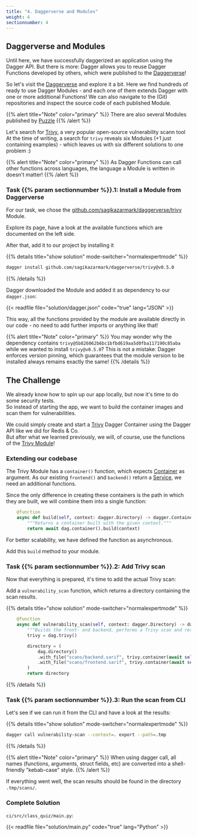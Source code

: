 ```yaml
---
title: "4. Daggerverse and Modules"
weight: 4
sectionnumber: 4
---
```


## Daggerverse and Modules

Until here, we have successfully daggerized an application using the Dagger API.
But there is more: Dagger allows you to reuse Dagger Functions developed by others, which were published to the [Daggerverse](https://daggerverse.dev)!

So let's visit the [Daggerverse](https://daggerverse.dev) and explore it a bit.
Here we find hundreds of ready to use Dagger Modules - and each one of them extends Dagger with one or more additional Functions!
We can also navigate to the (Git) repositories and inspect the source code of each published Module.

{{% alert title="Note" color="primary" %}}
There are also several Modules published by [Puzzle](https://daggerverse.dev/search?q=puzzle)
{{% /alert %}}

Let's search for [Trivy](https://trivy.dev/), a very popular open-source vulnerability scann tool
At the time of writing, a search for `trivy` reveals six Modules (+1 just containing examples) -
which leaves us with six different solutions to one problem :)

{{% alert title="Note" color="primary" %}}
As Dagger Functions can call other functions across languages, the language a Module is written in doesn't matter!
{{% /alert %}}


### Task {{% param sectionnumber %}}.1: Install a Module from Daggerverse

For our task, we chose the [github.com/sagikazarmark/daggerverse/trivy](https://daggerverse.dev/mod/github.com/sagikazarmark/daggerverse/trivy@5b826062b6bc1bfbd619aa5d0fba117190c85aba) Module.

Explore its page, have a look at the available functions which are documented on the left side.

After that, add it to our project by installing it

{{% details title="show solution" mode-switcher="normalexpertmode" %}}
```bash
dagger install github.com/sagikazarmark/daggerverse/trivy@v0.5.0
```
{{% /details %}}

Dagger downloaded the Module and added it as dependency to our `dagger.json`:

{{< readfile file="solution/dagger.json" code="true" lang="JSON" >}}

This way, all the functions provided by the module are available directly in our code - no need to add further imports or anything like that!

{{% alert title="Note" color="primary" %}}
You may wonder why the dependency contains `trivy@5b826062b6bc1bfbd619aa5d0fba117190c85aba` while we wanted to install `trivy@v0.5.0`?
This is not a mistake: Dagger enforces version pinning, which guarantees that the module version to be installed always remains exactly the same!
{{% /details %}}


## The Challenge

We already know how to spin up our app locally, but now it's time to do some security tests.\
So instead of starting the app, we want to build the container images and scan them for vulnerabilities.

We could simply create and start a [Trivy](https://trivy.dev/) Dagger Container using the Dagger API like we did for Redis & Co.\
But after what we learned previously, we will, of course, use the functions of the [Trivy Module](https://daggerverse.dev/mod/github.com/sagikazarmark/daggerverse/trivy@5b826062b6bc1bfbd619aa5d0fba117190c85aba)!


### Extending our codebase

The Trivy Module has a `container()` function, which expects [Container](https://docs.dagger.io/api/reference/#definition-Container) as argument.
As our existing `frontend()` and `backend()` return a [Service](https://docs.dagger.io/api/reference/#definition-Service), we need an additional functions.

Since the only difference in creating these containers is the path in which they are built, we will combine them into a single function:

```python
    @function
    async def build(self, context: dagger.Directory) -> dagger.Container:
        """Returns a container built with the given context."""
        return await dag.container().build(context)
```

For better scalability, we have defined the function as asynchronous.

Add this `build` method to your module.


### Task {{% param sectionnumber %}}.2: Add Trivy scan

Now that everything is prepared, it's time to add the actual Trivy scan:

Add a `vulnerability_scan` function, which returns a directory containing the scan results.

{{% details title="show solution" mode-switcher="normalexpertmode" %}}
```python
    @function
    async def vulnerability_scan(self, context: dagger.Directory) -> dagger.Directory:
        """Builds the front- and backend, performs a Trivy scan and returns the directory containing the reports."""
        trivy = dag.trivy()

        directory = (
            dag.directory()
            .with_file("scans/backend.sarif", trivy.container(await self.build(context)).report("sarif"))
            .with_file("scans/frontend.sarif", trivy.container(await self.build(context.directory("frontend"))).report("sarif"))
        )
        return directory
```
{{% /details %}}


### Task {{% param sectionnumber %}}.3: Run the scan from CLI

Let's see if we can run it from the CLI and have a look at the results:

{{% details title="show solution" mode-switcher="normalexpertmode" %}}
```bash
dagger call vulnerability-scan --context=. export --path=.tmp
```
{{% /details %}}

{{% alert title="Note" color="primary" %}}
When using dagger call, all names (functions, arguments, struct fields, etc) are converted into a shell-friendly "kebab-case" style.
{{% /alert %}}

If everything went well, the scan results should be found in the directory `.tmp/scans/`.


### Complete Solution

`ci/src/class_quiz/main.py`:

<!-- markdownlint-capture -->
<!-- markdownlint-disable -->
{{< readfile file="solution/main.py" code="true" lang="Python" >}}
<!-- markdownlint-restore -->
